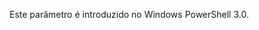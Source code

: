 <Token xmlns:xlink="http://www.w3.org/1999/xlink">Este parâmetro é introduzido no Windows PowerShell 3.0.</Token>

<!--HONumber=Apr16_HO1-->



